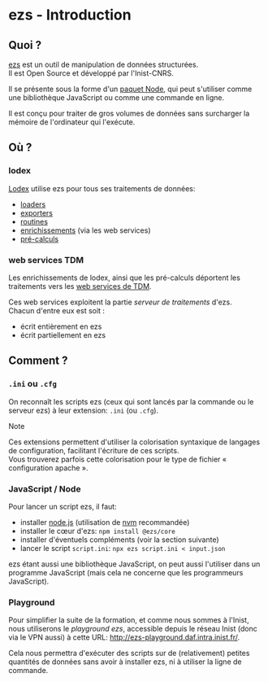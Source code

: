 # ezs - Introduction

## Quoi ?

[ezs](https://inist-cnrs.github.io/ezs) est un outil de manipulation de données
structurées.  
Il est Open Source et développé par l'Inist-CNRS.  

Il se présente sous la forme d'un [paquet
Node](https://www.npmjs.com/package/@ezs/core), qui peut s'utiliser comme une
bibliothèque JavaScript ou comme une commande en ligne.

Il est conçu pour traiter de gros volumes de données sans surcharger la mémoire
de l'ordinateur qui l'exécute.

## Où ?

### lodex

[Lodex](https://www.lodex.fr/) utilise ezs pour tous ses traitements de données:

- [loaders](https://github.com/Inist-CNRS/lodex/tree/master/workers/loaders)
- [exporters](https://github.com/Inist-CNRS/lodex/tree/master/workers/exporters)
- [routines](https://github.com/Inist-CNRS/lodex/tree/master/workers/routines)
- [enrichissements](https://www.lodex.fr/docs/documentation/principales-fonctionnalites-disponibles/la-creation-dun-modele/enrichissements-avec-les-web-services/#dans-lodex)
  (via les web services)
- [pré-calculs](https://www.lodex.fr/docs/documentation/pour-aller-plus-loin-2/les-pre-calculs/)

### web services TDM

Les enrichissements de lodex, ainsi que les pré-calculs déportent les
traitements vers les [web services de TDM](https://services.istex.fr/).

Ces web services exploitent la partie *serveur de traitements* d'ezs.  
Chacun d'entre eux est soit :

- écrit entièrement en ezs
- écrit partiellement en ezs

## Comment ?

### `.ini` ou `.cfg`

On reconnaît les scripts ezs (ceux qui sont lancés par la commande ou le serveur
ezs) à leur extension: `.ini` (ou `.cfg`).  

> [!NOTE]  
> Ces extensions permettent d'utiliser la colorisation syntaxique de langages de
> configuration, facilitant l'écriture de ces scripts.  
> Vous trouverez parfois cette colorisation pour le type de fichier «
> configuration apache ».

### JavaScript / Node

Pour lancer un script ezs, il faut:

- installer [node.js](https://nodejs.org/fr) (utilisation de
  [nvm](https://github.com/nvm-sh/nvm?tab=readme-ov-file#intro) recommandée)
- installer le cœur d'ezs: `npm install @ezs/core`
- installer d'éventuels compléments (voir la section suivante)
- lancer le script `script.ini`: `npx ezs script.ini < input.json`

ezs étant aussi une bibliothèque JavaScript, on peut aussi l'utiliser dans un
programme JavaScript (mais cela ne concerne que les programmeurs JavaScript).

### Playground

Pour simplifier la suite de la formation, et comme nous sommes à l'Inist, nous
utiliserons le *playground ezs*, accessible depuis le réseau Inist (donc via le
VPN aussi) à cette URL: <http://ezs-playground.daf.intra.inist.fr/>.  

Cela nous permettra d'exécuter des scripts sur de (relativement) petites
quantités de données sans avoir à installer ezs, ni à utiliser la ligne de
commande.
